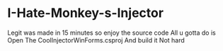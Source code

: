 # I-Hate-Monkey-s-Injector
Legit was made in 15 minutes so enjoy the source code 
All u gotta do is Open The CoolInjectorWinForms.csproj And build it Not hard
